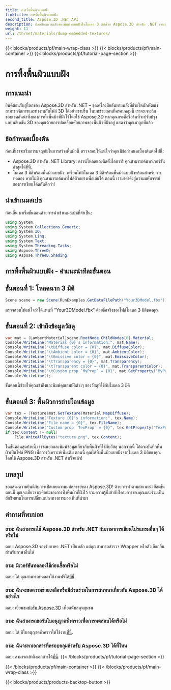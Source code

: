 ```yaml
---
title: การทิ้งพื้นผิวแบบฝัง
linktitle: การทิ้งพื้นผิวแบบฝัง
second_title: Aspose.3D .NET API
description: ปลดล็อกความลับของพื้นผิวแบบฝังในโมเดล 3 มิติด้วย Aspose.3D สำหรับ .NET เจาะลึกคำแนะนำทีละขั้นตอนของเราเพื่อการบูรณาการที่ราบรื่น ดาวน์โหลดทดลองใช้ฟรีตอนนี้!
weight: 11
url: /th/net/materials/dump-embedded-textures/
---
```


{{< blocks/products/pf/main-wrap-class >}}
{{< blocks/products/pf/main-container >}}
{{< blocks/products/pf/tutorial-page-section >}}

# การทิ้งพื้นผิวแบบฝัง

## การแนะนำ
ยินดีต้อนรับสู่โลกของ Aspose.3D สำหรับ .NET – ชุดเครื่องมืออันทรงพลังที่ช่วยให้นักพัฒนาสามารถจัดการและทำงานกับไฟล์ 3D ได้อย่างราบรื่น ในบทช่วยสอนที่ครอบคลุมนี้ เราจะเจาะลึกขอบเขตอันน่าทึ่งของการทิ้งพื้นผิวที่ฝังไว้โดยใช้ Aspose.3D หากคุณกระตือรือร้นที่จะปรับปรุงแอปพลิเคชัน 3D ของคุณด้วยการปลดล็อกศักยภาพของพื้นผิวที่ฝังอยู่ แสดงว่าคุณมาถูกที่แล้ว
## ข้อกำหนดเบื้องต้น
ก่อนที่เราจะเริ่มการผจญภัยในการสร้างพื้นผิวนี้ ตรวจสอบให้แน่ใจว่าคุณมีข้อกำหนดเบื้องต้นต่อไปนี้:
-  Aspose.3D สำหรับ .NET Library: ดาวน์โหลดและติดตั้งไลบรารี คุณสามารถค้นหาเวอร์ชันล่าสุดได้[ที่นี่](https://releases.aspose.com/3d/net/).
- โมเดล 3 มิติพร้อมพื้นผิวแบบฝัง: เตรียมไฟล์โมเดล 3 มิติพร้อมพื้นผิวแบบฝังพร้อมสำหรับการทดลอง หากไม่มี คุณสามารถค้นหาไฟล์ตัวอย่างเพื่อเล่นได้
ตอนนี้ เรามาดำดิ่งสู่ความมหัศจรรย์ของการเขียนโค้ดกันดีกว่า!
## นำเข้าเนมสเปซ
ก่อนอื่น มาเริ่มขั้นตอนด้วยการนำเข้าเนมสเปซที่จำเป็น:
```csharp
using System;
using System.Collections.Generic;
using System.IO;
using System.Linq;
using System.Text;
using System.Threading.Tasks;
using Aspose.ThreeD;
using Aspose.ThreeD.Shading;
```
## การทิ้งพื้นผิวแบบฝัง - คำแนะนำทีละขั้นตอน

## ขั้นตอนที่ 1: โหลดฉาก 3 มิติ
```csharp
Scene scene = new Scene(RunExamples.GetDataFilePath("Your3DModel.fbx"));
```
ตรวจสอบให้แน่ใจว่าได้แทนที่ "Your3DModel.fbx" ด้วยชื่อจริงของไฟล์โมเดล 3 มิติของคุณ
## ขั้นตอนที่ 2: เข้าถึงข้อมูลวัสดุ
```csharp
var mat = (LambertMaterial)scene.RootNode.ChildNodes[0].Material;
Console.WriteLine("Material {0}'s information:", mat.Name);
Console.WriteLine("\tDiffuse color = {0}", mat.DiffuseColor);
Console.WriteLine("\tAmbient color = {0}", mat.AmbientColor);
Console.WriteLine("\tEmissive color = {0}", mat.EmissiveColor);
Console.WriteLine("\tTransparency = {0}", mat.Transparency);
Console.WriteLine("\tTransparent color = {0}", mat.TransparentColor);
Console.WriteLine("\tCustom prop `MyProp` = {0}", mat.GetProperty("MyProp"));
Console.WriteLine();
```
ขั้นตอนนี้ช่วยให้คุณเข้าถึงและพิมพ์คุณสมบัติต่างๆ ของวัสดุที่ใช้กับโมเดล 3 มิติ
## ขั้นตอนที่ 3: พื้นผิวการถ่ายโอนข้อมูล
```csharp
var tex = (Texture)mat.GetTexture(Material.MapDiffuse);
Console.WriteLine("Texture {0}'s information:", tex.Name);
Console.WriteLine("File name = {0}", tex.FileName);
Console.WriteLine("Custom prop `TexProp` = {0}", tex.GetProperty("TexProp"));
if(tex.Content != null)
    File.WriteAllBytes("texture.png", tex.Content);
```
ในขั้นตอนสุดท้ายนี้ เราจะแยกและพิมพ์ข้อมูลเกี่ยวกับพื้นผิวที่ใช้กับวัสดุ นอกจากนี้ โค้ดจะบันทึกพื้นผิวเป็นไฟล์ PNG เพื่อการวิเคราะห์เพิ่มเติม
ตอนนี้ คุณได้ทิ้งพื้นผิวแบบฝังจากโมเดล 3 มิติของคุณโดยใช้ Aspose.3D สำหรับ .NET สำเร็จแล้ว!
## บทสรุป
ขอแสดงความยินดีกับการเปิดเผยความมหัศจรรย์ของ Aspose.3D! ด้วยการทำตามคำแนะนำทีละขั้นตอนนี้ คุณจะเชี่ยวชาญศิลปะของการทิ้งพื้นผิวที่ฝังไว้ รวมความรู้นี้เข้ากับโครงการของคุณและร่วมเป็นสักขีพยานในการเปลี่ยนแปลงทางการมองเห็นที่นำมา
## คำถามที่พบบ่อย

### ถาม: ฉันสามารถใช้ Aspose.3D สำหรับ .NET กับภาษาการเขียนโปรแกรมอื่นๆ ได้หรือไม่
ตอบ: Aspose.3D รองรับภาษา .NET เป็นหลัก แต่คุณสามารถสำรวจ Wrapper หรือตัวเลือกอื่นสำหรับภาษาอื่นได้
### ถาม: มีเวอร์ชันทดลองใช้ก่อนซื้อหรือไม่
 ตอบ: ได้ คุณสามารถทดลองใช้งานฟรีได้[ที่นี่](https://releases.aspose.com/).
### ถาม: ฉันจะขอความช่วยเหลือหรือมีส่วนร่วมในการสนทนาเกี่ยวกับ Aspose.3D ได้อย่างไร
 ตอบ: เยี่ยมชม[ฟอรั่ม Aspose.3D](https://forum.aspose.com/c/3d/18) เพื่อสนับสนุนชุมชน
### ถาม: ฉันสามารถขอรับใบอนุญาตชั่วคราวเพื่อการทดสอบได้หรือไม่
 ตอบ: ได้ มีใบอนุญาตชั่วคราวให้ใช้งาน[ที่นี่](https://purchase.aspose.com/temporary-license/).
### ถาม: ฉันจะหาเอกสารที่ครอบคลุมสำหรับ Aspose.3D ได้ที่ไหน
 ตอบ: สามารถเข้าถึงเอกสารได้[ที่นี่](https://reference.aspose.com/3d/net/).
{{< /blocks/products/pf/tutorial-page-section >}}

{{< /blocks/products/pf/main-container >}}
{{< /blocks/products/pf/main-wrap-class >}}

{{< blocks/products/products-backtop-button >}}

